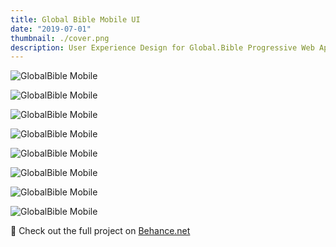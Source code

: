 ```yaml
---
title: Global Bible Mobile UI
date: "2019-07-01"
thumbnail: ./cover.png
description: User Experience Design for Global.Bible Progressive Web App
---
```


<div class="grid-group--mobile">

![GlobalBible Mobile](./globalbible-1.png)

![GlobalBible Mobile](./globalbible-2.png)

![GlobalBible Mobile](./globalbible-3.png)

![GlobalBible Mobile](./globalbible-6.png)

![GlobalBible Mobile](./globalbible-5.png)

![GlobalBible Mobile](./globalbible-7.png)

![GlobalBible Mobile](./globalbible-11.png)

![GlobalBible Mobile](./globalbible-8.png)

</div>

📎 Check out the full project on [Behance.net](https://www.behance.net/gallery/82792887/Global-Bible-Progressive-Web-App)
